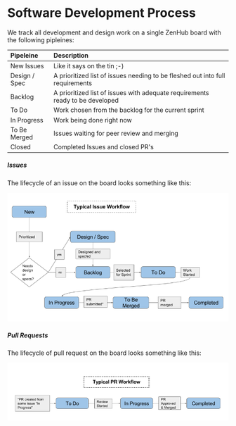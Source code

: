 # Software Development Process

We track all development and design work on a single ZenHub board with the following pipleines:

| Pipeleine     | Description                                                                   |
|:--------------|:------------------------------------------------------------------------------|
| New Issues    | Like it says on the tin ;-)                                                   |
| Design / Spec | A prioritized list of issues needing to be fleshed out into full requirements |
| Backlog       | A prioritized list of issues with adequate requirements ready to be developed |
| To Do         | Work chosen from the backlog for the current sprint                           |
| In Progress   | Work being done right now                                                     |
| To Be Merged  | Issues waiting for peer review and merging                                    |
| Closed        | Completed Issues and closed PR's                                              |

##### Issues

The lifecycle of an issue on the board looks something like this:

![Issue Workflow](../images/issue-workflow.png)

##### Pull Requests

The lifecycle of pull request on the board looks something like this:

![PR Workflow](../images/pr-workflow.png)

